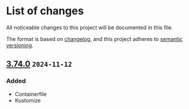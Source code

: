 # List of changes

All noticeable changes to this project will be documented in this file.

The format is based on [changelog][keepachangelog], and this project adheres
to [semantic versioning][semver].

## [3.74.0][] `2024-11-12`

### Added

* Containerfile
* Kustomize

<!-- Links -->

[keepachangelog]: https://keepachangelog.com/en/1.1.0/
[semver]: https://semver.org/spec/v2.0.0.html

<!-- Tags -->

[3.74.0]: https://github.com/sentoz/nexus-oss-docker/tree/3.74.0
